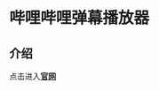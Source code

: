 # 哔哩哔哩弹幕播放器
## 介绍
点击进入<a href='https://1571394785.github.io/bilibili_danmu/'><strong>官网</strong></a>
